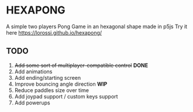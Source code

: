 # HEXAPONG
A simple two players Pong Game in an hexagonal shape made in p5js
Try it here https://lorossi.github.io/hexapong/

## TODO
1. ~~Add some sort of multiplayer-compatible control~~ **DONE**
2. Add animations
3. Add ending/starting screen
4. Improve bouncing angle direction **WIP**
5. Reduce paddles size over time
6. Add joypad support / custom keys support
7. Add powerups
